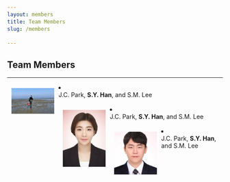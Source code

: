 ```yaml
---
layout: members
title: Team Members
slug: /members

---
```


## Team Members
___

<li>
  <img align="left" src="/assets/img/members/yongsik.jfif" style="border: 10px solid transparent;" width="100"><br>
  J.C. Park, <b>S.Y. Han</b>, and S.M. Lee<br>
  </li>
<br />
 <li>
  <img align="left" src="/assets/img/members/Hyein.jfif" style="border: 10px solid transparent;" width="100"><br>
  J.C. Park, <b>S.Y. Han</b>, and S.M. Lee<br>
  </li>
<br />
 <li>
  <img align="left" src="/assets/img/members/jongcheon.jfif" style="border: 10px solid transparent;" width="100"><br>
  J.C. Park, <b>S.Y. Han</b>, and S.M. Lee<br>
  </li>
<br />

<!-- 6. 코무리
7. 싱
8. 구오 
 -->
